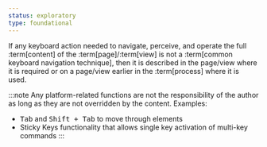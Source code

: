 ```yaml
---
status: exploratory
type: foundational
---
```


If any keyboard action needed to navigate, perceive, and operate the full :term[content] of the :term[page]/:term[view] is not a :term[common keyboard navigation technique], then it is described in the page/view where it is required or on a page/view earlier in the :term[process] where it is used. 

:::note
Any platform-related functions are not the responsibility of the author as long as they are not overridden by the content. Examples:

- <kbd>Tab</kbd> and <kbd><kbd>Shift</kbd> + <kbd>Tab</kbd></kbd> to move through elements
- Sticky Keys functionality that allows single key activation of multi-key commands
:::
